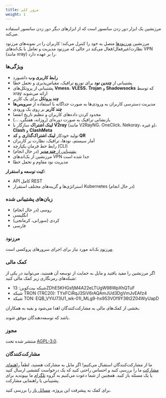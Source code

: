 ```yaml
---
title: مرور کلی
weight: 1
---
```


مرزنشین یک ابزار دور زدن سانسور است که از ابزارهای دیگر دور زدن سانسور استفاده می‌کند.

مرزنشین [مرزنودها](https://github.com/marzneshin/marznode) متصل به خود را کنترل می‌کند؛ کاربران را در نمونه‌های مرزنود نظارت/غیرفعال/فعال می‌کند در حالی که مرزنود مدیریت و تعامل با بک‌اندهای VPN (مانند xray) را بر عهده دارد.

### ویژگی‌ها

- **رابط کاربری وب** داشبورد
- پشتیبانی از **چندین نود** برای توزیع ترافیک، مقیاس‌پذیری و تحمل خطا
- پشتیبانی از پروتکل‌های **Vmess**، **VLESS**، **Trojan** و **Shadowsocks** که توسط xray ارائه می‌شوند
- **چند پروتکل** برای یک کاربر
- مدیریت دسترسی کاربران به ورودی‌ها به صورت جداگانه با استفاده از **سرویس‌ها**
- **چند کاربر** بر روی یک ورودی
- محدود کردن داده‌های کاربران و تنظیم تاریخ انقضا
- بازنشانی ترافیک به صورت دوره‌ای (روزانه، هفتگی، ...)
- **لینک اشتراک** سازگار با **V2ray** (مانند V2RayNG، OneClick، Nekoray، و غیره)، **Clash** و **ClashMeta**
- تولید خودکار **لینک اشتراک‌گذاری** و **کد QR**
- آمار سیستم، نودها، ترافیک، نظارت بر کاربران
- رابط خط فرمان یکپارچه (CLI)
- [پشتیبانی از **چند مدیر**](https://github.com/marzneshin/marzneshin/issues/73) (در حال انجام)
- مرزنشین از بک‌اندهای VPN جدا شده است
- مدیریت نود مقاوم و تحمل خطا

**کیت توسعه و استقرار:**

- API کامل REST
- استراتژی‌ها و گزینه‌های مختلف استقرار Kubernetes (در حال انجام)

### زبان‌های پشتیبانی شده

- روسی (در حال انجام)
- انگلیسی
- کردی (سورانی، کرمانجی)
- فارسی

### مرزنود

[مرزنود](https://github.com/marzneshin/marznode) بک‌اند مورد نیاز برای اجرای سرورهای پروکسی است.

### کمک مالی

اگر مرزنشین را مفید یافتید و مایل به حمایت از توسعه آن هستید، می‌توانید در یکی از شبکه‌های رمزنگاری زیر کمک مالی کنید:

- شبکه بیت‌کوین: 13ZDhE5KHGsfjM4A22eLTUgW98WpXhQTuF
- شبکه TRON (TRC20): TYxFCiRqJ3SiV6rAQAmJUd3DgVmJvEAfz4
- شبکه TON: EQB_VYiU73U1_wk-01I_MLg9-hx953VOf9Y36t2Z04WyUapD

بخشی از کمک‌های مالی به مشارکت‌کنندگان اهدا می‌شود و بقیه به همکاران.

باشد که توسعه‌دهندگان موفق شوند.

### مجوز

منتشر شده تحت [AGPL-3.0](./LICENSE).

### مشارکت‌کنندگان

ما از مشارکت‌کنندگان استقبال می‌کنیم! اگر مایل به مشارکت هستید، لطفاً [راهنمای مشارکت](https://docs.marzneshin.org/docs/contribution-guideline) ما را بررسی کنید و احساس راحتی کنید که یک درخواست کششی ارسال کنید یا یک مسئله باز کنید. همچنین از شما دعوت می‌کنیم به گروه [تلگرام](https://t.me/marzneshins) ما بپیوندید برای پشتیبانی یا راهنمایی مشارکت.

برای کمک به پیشرفت این پروژه، [مسائل باز](https://github.com/marzneshin/marzneshin/issues) را بررسی کنید.
